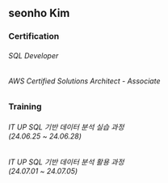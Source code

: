 ## seonho Kim

<body>
  <h3>
    <b>
      <p>
        Certification 
      </p>
    </b>
  </h3>
<h6>
  <p>
    SQL Developer
  </p>
</h6> 
  <h6>
    <p>
        AWS Certified Solutions Architect - Associate
      <br>
    </p>
  </h6>
  <h3>
    <b>
      <p>
    Training
      </p>
    </b>
  </h3>
<h6>
  IT UP SQL 기반 데이터 분석 실습 과정
  <br>
  <i>
    (24.06.25 ~ 24.06.28)
  </i>
</h6>
<h6>
  IT UP SQL 기반 데이터 분석 활용 과정
  <br>
  <i>
    (24.07.01 ~ 24.07.05)
  </i>
</h6>
</body>
